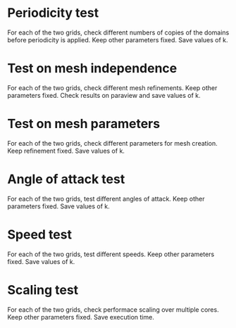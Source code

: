 # Periodicity test
For each of the two grids, check different numbers of copies of the domains before periodicity is applied. Keep other parameters fixed. Save values of k.

# Test on mesh independence
For each of the two grids, check different mesh refinements. Keep other parameters fixed. Check results on paraview and save values of k.

# Test on mesh parameters
For each of the two grids, check different parameters for mesh creation. Keep refinement fixed. Save values of k.

# Angle of attack test
For each of the two grids, test different angles of attack. Keep other parameters fixed. Save values of k.

# Speed test
For each of the two grids, test different speeds. Keep other parameters fixed. Save values of k.

# Scaling test
For each of the two grids, check performace scaling over multiple cores. Keep other parameters fixed. Save execution time.